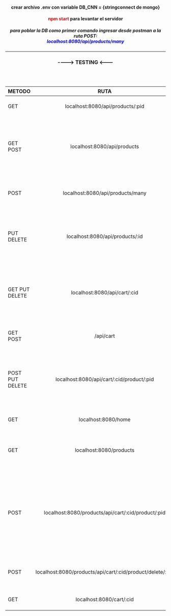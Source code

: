 

 
<h4  style="text-align:center" >crear archivo .env con variable DB_CNN = {stringconnect de mongo}</h4> 
<h4  style="text-align:center" > <font color="red">npm start</font> para levantar el servidor </h4>
<h5  style="text-align:center" > para poblar la DB como primer comando ingresar desde postman a la ruta POST: <br> <font color="blue">localhost:8080/api/products/many</font> </h5> 


---
<h3  style="text-align:center" >----> TESTING <---</h3> 

<br> 
<br>


| METODO             | RUTA | DESCRIPCION | COMMENTARIOS
| :---------------- | :------: | :------: | :------: |
| GET       |   localhost:8080/api/products/:pid   | busqueda de productos en carrito por ID | TESTING POSTMAN |
| GET POST            |    localhost:8080/api/products    | listar y agregar productos a la BD  | TESTING POSTMAN implemente una validación de datos por campo para que no se incluyan items incompletos a la DB |
| POST  |  localhost:8080/api/products/many    |  ruta de inserción masiva de productos a la BD | TESTING POSTMAN |
| PUT DELETE   |  localhost:8080/api/products/:id    | rutas de modificación y eliminación de products de la BD | TESTING POSTMAN implemente una validación por campos para mantener formato de registro en la DB|
| GET PUT DELETE |  localhost:8080/api/cart/:cid   | rutas de busqueda, edicion por array de productos y eliminación de carrito en la BD | Edición por array tiene que ser con el siguiente formato [{product: id, quantity: Intg},{},{}... todos los prods TESTING POSTMAN |]
| GET POST |  /api/cart   | ruta de busqueda y creación de carritos | TESTING POSTMAN |
| POST PUT DELETE  |  localhost:8080/api/cart/:cid/product/:pid   |  rutas de busqueda edicion y creación de productos dentro de carrito especifico en la BD | TESTING POSTMAN |
| GET |  localhost:8080/home     | ruta view de home Handlebars | TESTING HANDLEBARS |
| GET |  localhost:8080/products  | ruta view de products con mongoose-paginate y sorting por precio y stock| TESTING HANDLEBARS |
| POST |  localhost:8080/products/api/cart/:cid/product/:pid   | vista de carrito con agregado de productos |  hay que navegar con flechas de navegador para cargar productos en el mismo carrito si se actualiza la pagina el comportamiento por default es crear un nuevo cart TESTING HANDLEBARS |
| POST |  localhost:8080/products/api/cart/:cid/product/delete/:pid   | endpoint que linkea view de carrito con la eliminacion de productos  | TESTING HANDLEBARS |
| GET |  localhost:8080/cart/:cid  | ruta view de carrito en Handlebars | TESTING HANDLEBARS |

<br>
<br>

